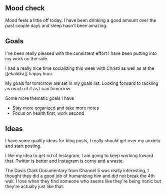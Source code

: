 ## Mood check

Mood feels a little off today. I have been drinking a good amount over the past couple days and sleep hasn't been amazing.


## Goals

I've been really pleased with the consistent effort I have been putting into my work on the side.

I had a really nice time socializing this week with Christi as well as at the [[ekaloka]] happy hour. 

My goals for tomorrow are set in my goals list. Looking forward to tackling as much of it as I can tomorrow. 

Some more thematic goals I have
- Stay more organized and take more notes
- Focus on health first, work second

## Ideas

I have some quality ideas for blog posts, I really should get over my anxiety and start posting. 

I like my idea to get rid of Instagram, I am going to keep working toward that. Twitter is better and Instagram is corny and a waste.

The Davis Clark Documentary from Channel 5 was really interesting, I thought they did a good job of humanizing him and did not break the 4th wall. I love when they find someone who seems like they're being ironic but they're actually just like that.
